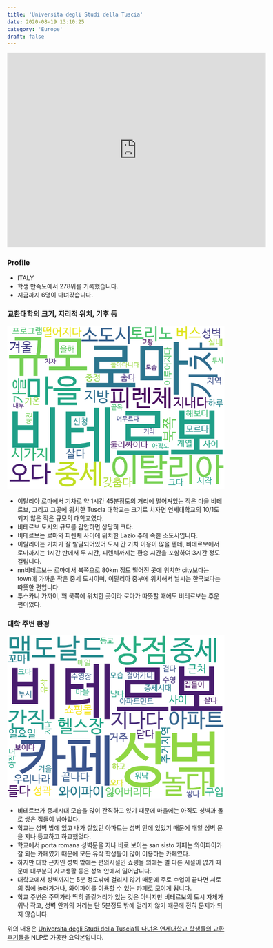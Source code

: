 ```yaml
---
title: 'Universita degli Studi della Tuscia'
date: 2020-08-19 13:10:25
category: 'Europe'
draft: false
---
```


<iframe
width="600"
height="450"
frameborder="0" style="border:0"
src="https://www.google.com/maps/embed/v1/place?key=AIzaSyC9e1AME-pVmWC4hBpFdu5S4dKzyepa3HQ&q=Universita+degli+Studi+della+Tuscia&center=42.4133024,12.112277800000001&zoom=14" allowfullscreen>
</iframe>

### Profile

* ITALY
* 학생 만족도에서 278위를 기록했습니다.
* 지금까지 6명이 다녀갔습니다. 

### 교환대학의 크기, 지리적 위치, 기후 등

![gen_info-WordCloud](../univ_wordclouds_okt/gen_info/IT000004_gen_info_okt.png)

* 이탈리아 로마에서 기차로 약 1시간 45분정도의 거리에 떨어져있는 작은 마을 비테르보, 그리고 그곳에 위치한 Tuscia 대학교는 크기로 치자면 연세대학교의 10/1도 되지 않은 작은 규모의 대학교였다.
* 비테르보 도시의 규모를 감안하면 상당히 크다.
* 비테르보는 로마와 피렌체 사이에 위치한 Lazio 주에 속한 소도시입니다.
* 이탈리아는 기차가 잘 발달되어있어 도시 간 기차 이용이 많을 텐데, 비테르보에서 로마까지는 1시간 반에서 두 시간, 피렌체까지는 환승 시간을 포함하여 3시간 정도 걸립니다.
* nn비테르보는 로마에서 북쪽으로 80km 정도 떨어진 곳에 위치한 city보다는 town에 가까운 작은 중세 도시이며, 이탈리아 중부에 위치해서 날씨는 한국보다는 따뜻한 편입니다.
* 투스카니 가까이, 꽤 북쪽에 위치한 곳이라 로마가 따뜻할 때에도 비테르보는 추운 편이었다.


### 대학 주변 환경

![env_info-WordCloud](../univ_wordclouds_okt/env_info/IT000004_env_info_okt.png)

* 비테르보가 중세시대 모습을 많이 간직하고 있기 때문에 마을에는 아직도 성벽과 돌로 쌓은 집들이 남아있다.
* 학교는 성벽 밖에 있고 내가 살았던 아파트는 성벽 안에 있었기 때문에 매일 성벽 문을 지나 등교하고 하교했었다.
* 학교에서 porta romana 성벽문을 지나 바로 보이는 san sisto 카페는 와이파이가 잘 되는 카페였기 때문에 모든 유삭 학생들이 많이 이용하는 카페였다.
* 하지만 대학 근처인 성벽 밖에는 편의시설인 쇼핑몰 외에는 별 다른 시설이 없기 때문에 대부분의 사교생활 등은 성벽 안에서 일어납니다.
* 대학교에서 성벽까지는 5분 정도밖에 걸리지 않기 때문에 주로 수업이 끝나면 서로의 집에 놀러가거나, 와이파이를 이용할 수 있는 카페로 모이게 됩니다.
* 학교 주변은 주택가라 딱히 즐길거리가 있는 것은 아니지만 비테르보의 도시 자체가 워낙 작고, 성벽 안과의 거리는 단 5분정도 밖에 걸리지 않기 때문에 전혀 문제가 되지 않습니다.


위의 내용은 [Universita degli Studi della Tuscia를 다녀온 연세대학교 학생들의 교환 후기들을](http://oia.yonsei.ac.kr/partner/expReport.asp?ucode=IT000004&bgbn=A) NLP로 가공한 요약본입니다. 

